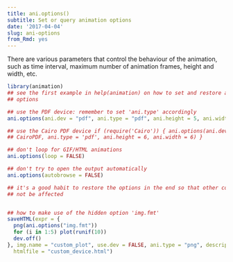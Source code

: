 ```yaml
---
title: ani.options()
subtitle: Set or query animation options
date: '2017-04-04'
slug: ani-options
from_Rmd: yes
---
```


There are various parameters that control the behaviour of the animation,
such as time interval, maximum number of animation frames, height and width,
etc.

 

```r
library(animation)
## see the first example in help(animation) on how to set and restore animation
## options

## use the PDF device: remember to set 'ani.type' accordingly
ani.options(ani.dev = "pdf", ani.type = "pdf", ani.height = 5, ani.width = 7)

## use the Cairo PDF device if (require('Cairo')) { ani.options(ani.dev =
## CairoPDF, ani.type = 'pdf', ani.height = 6, ani.width = 6) }

## don't loop for GIF/HTML animations
ani.options(loop = FALSE)

## don't try to open the output automatically
ani.options(autobrowse = FALSE)

## it's a good habit to restore the options in the end so that other code will
## not be affected


## how to make use of the hidden option 'img.fmt'
saveHTML(expr = {
  png(ani.options("img.fmt"))
  for (i in 1:5) plot(runif(10))
  dev.off()
}, img.name = "custom_plot", use.dev = FALSE, ani.type = "png", description = "Note how we use our own graphics device in 'expr'.",
  htmlfile = "custom_device.html")
```
